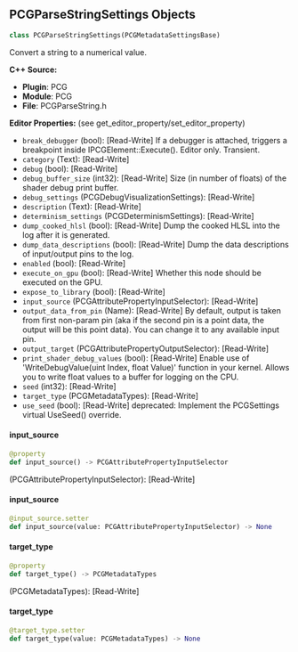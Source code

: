 ## PCGParseStringSettings Objects

```python
class PCGParseStringSettings(PCGMetadataSettingsBase)
```

Convert a string to a numerical value.

**C++ Source:**

- **Plugin**: PCG
- **Module**: PCG
- **File**: PCGParseString.h

**Editor Properties:** (see get_editor_property/set_editor_property)

- ``break_debugger`` (bool):  [Read-Write] If a debugger is attached, triggers a breakpoint inside IPCGElement::Execute(). Editor only. Transient.
- ``category`` (Text):  [Read-Write]
- ``debug`` (bool):  [Read-Write]
- ``debug_buffer_size`` (int32):  [Read-Write] Size (in number of floats) of the shader debug print buffer.
- ``debug_settings`` (PCGDebugVisualizationSettings):  [Read-Write]
- ``description`` (Text):  [Read-Write]
- ``determinism_settings`` (PCGDeterminismSettings):  [Read-Write]
- ``dump_cooked_hlsl`` (bool):  [Read-Write] Dump the cooked HLSL into the log after it is generated.
- ``dump_data_descriptions`` (bool):  [Read-Write] Dump the data descriptions of input/output pins to the log.
- ``enabled`` (bool):  [Read-Write]
- ``execute_on_gpu`` (bool):  [Read-Write] Whether this node should be executed on the GPU.
- ``expose_to_library`` (bool):  [Read-Write]
- ``input_source`` (PCGAttributePropertyInputSelector):  [Read-Write]
- ``output_data_from_pin`` (Name):  [Read-Write] By default, output is taken from first non-param pin (aka if the second pin is a point data, the output will be this point data). You can change it to any available input pin.
- ``output_target`` (PCGAttributePropertyOutputSelector):  [Read-Write]
- ``print_shader_debug_values`` (bool):  [Read-Write] Enable use of 'WriteDebugValue(uint Index, float Value)' function in your kernel. Allows you to write float values to a buffer for logging on the CPU.
- ``seed`` (int32):  [Read-Write]
- ``target_type`` (PCGMetadataTypes):  [Read-Write]
- ``use_seed`` (bool):  [Read-Write]
  deprecated: Implement the PCGSettings virtual UseSeed() override.

<a id="unreal.PCGParseStringSettings.input_source"></a>

#### input_source

```python
@property
def input_source() -> PCGAttributePropertyInputSelector
```

(PCGAttributePropertyInputSelector):  [Read-Write]

<a id="unreal.PCGParseStringSettings.input_source"></a>

#### input_source

```python
@input_source.setter
def input_source(value: PCGAttributePropertyInputSelector) -> None
```

<a id="unreal.PCGParseStringSettings.target_type"></a>

#### target_type

```python
@property
def target_type() -> PCGMetadataTypes
```

(PCGMetadataTypes):  [Read-Write]

<a id="unreal.PCGParseStringSettings.target_type"></a>

#### target_type

```python
@target_type.setter
def target_type(value: PCGMetadataTypes) -> None
```

<a id="unreal.PCGPathfindingSettings"></a>